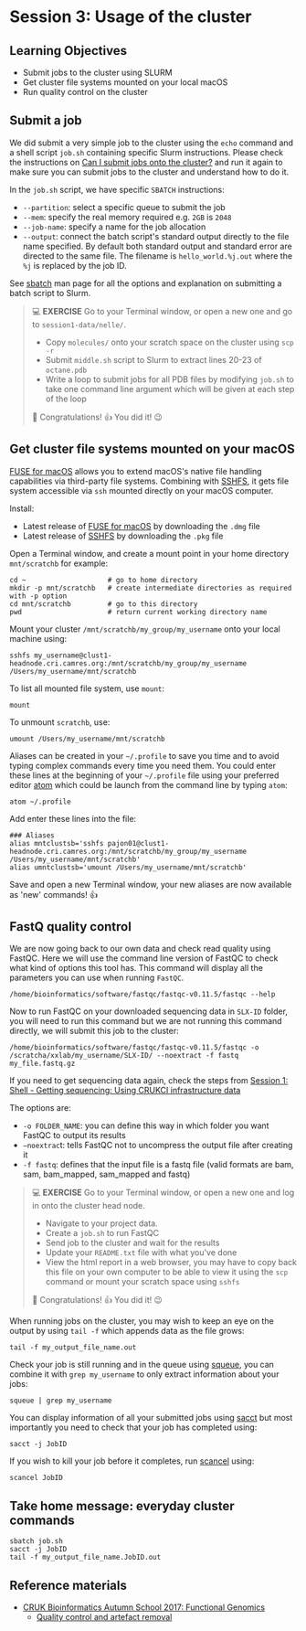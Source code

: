 # Session 3: Usage of the cluster


## Learning Objectives

- Submit jobs to the cluster using SLURM
- Get cluster file systems mounted on your local macOS
- Run quality control on the cluster


## Submit a job

We did submit a very simple job to the cluster using the `echo` command and a shell script `job.sh` containing specific Slurm instructions. Please check the instructions on [Can I submit jobs onto the cluster?](can-i-submit-jobs.md) and run it again to make sure you can submit jobs to the cluster and understand how to do it.

In the `job.sh` script, we have specific `SBATCH` instructions:
- `--partition`: select a specific queue to submit the job
- `--mem`: specify the real memory required e.g. `2GB` is `2048`
- `--job-name`: specify a name for the job allocation
- `--output`: connect the batch script's standard output directly to the file name specified. By default both standard output and standard error are directed to the same file. The filename is `hello_world.%j.out` where the `%j` is replaced by the job ID.

See [sbatch](http://slurm.schedmd.com/sbatch.html) man page for all the options and explanation on submitting a batch script to Slurm.

> :computer: **EXERCISE** Go to your Terminal window, or open a new one and go to `session1-data/nelle/`.
>
> - Copy `molecules/` onto your scratch space on the cluster using `scp -r`
> - Submit `middle.sh` script to Slurm to extract lines 20-23 of `octane.pdb`
> - Write a loop to submit jobs for all PDB files by modifying `job.sh` to take one command line argument which will be given at each step of the loop
>
> :tada: Congratulations! :thumbsup: You did it! :wink:


## Get cluster file systems mounted on your macOS

[FUSE for macOS](https://osxfuse.github.io/) allows you to extend macOS's native file handling capabilities via third-party file systems. Combining with [SSHFS](https://github.com/osxfuse/osxfuse/wiki/SSHFS), it gets file system accessible via `ssh` mounted directly on your macOS computer.

Install:
- Latest release of [FUSE for macOS](https://github.com/osxfuse/osxfuse/releases) by downloading the `.dmg` file
- Latest release of [SSHFS](https://github.com/osxfuse/sshfs/releases) by downloading the `.pkg` file

Open a Terminal window, and create a mount point in your home directory `mnt/scratchb` for example:
```
cd ~                    # go to home directory
mkdir -p mnt/scratchb   # create intermediate directories as required with -p option
cd mnt/scratchb         # go to this directory
pwd                     # return current working directory name
```

Mount your cluster `/mnt/scratchb/my_group/my_username` onto your local machine using:
```
sshfs my_username@clust1-headnode.cri.camres.org:/mnt/scratchb/my_group/my_username /Users/my_username/mnt/scratchb
```
To list all mounted file system, use `mount`:
```
mount
```
To unmount `scratchb`, use:
```
umount /Users/my_username/mnt/scratchb
```

Aliases can be created in your `~/.profile` to save you time and to avoid typing complex commands every time you need them. You could enter these lines at the beginning of your `~/.profile` file using your preferred editor [atom](https://atom.io/) which could be launch from the command line by typing `atom`:
```
atom ~/.profile
```
Add enter these lines into the file:
```
### Aliases
alias mntclustsb='sshfs pajon01@clust1-headnode.cri.camres.org:/mnt/scratchb/my_group/my_username /Users/my_username/mnt/scratchb'
alias umntclustsb='umount /Users/my_username/mnt/scratchb'
```
Save and open a new Terminal window, your new aliases are now available as 'new' commands! :thumbsup:


## FastQ quality control

We are now going back to our own data and check read quality using FastQC. Here we will use the command line version of FastQC to check what kind of options this tool has. This command will display all the parameters you can use when running `FastQC`.
```
/home/bioinformatics/software/fastqc/fastqc-v0.11.5/fastqc --help
```
Now to run FastQC on your downloaded sequencing data in `SLX-ID` folder, you will need to run this command but we are not running this command directly, we will submit this job to the cluster:
```
/home/bioinformatics/software/fastqc/fastqc-v0.11.5/fastqc -o /scratcha/xxlab/my_username/SLX-ID/ --noextract -f fastq my_file.fastq.gz
```
If you need to get sequencing data again, check the steps from [Session 1: Shell - Getting sequencing: Using CRUKCI infrastructure data](session1-shell.md#using-crukci-infrastructure)

The options are:
- `-o FOLDER_NAME`: you can define this way in which folder you want FastQC to output its results
- `–noextrac`t: tells FastQC not to uncompress the output file after creating it
- `-f fastq`: defines that the input file is a fastq file (valid formats are bam, sam, bam_mapped, sam_mapped and fastq)

> :computer: **EXERCISE** Go to your Terminal window, or open a new one and log in onto the cluster head node.
>
> - Navigate to your project data.
> - Create a `job.sh` to run FastQC
> - Send job to the cluster and wait for the results
> - Update your `README.txt` file with what you've done
> - View the html report in a web browser, you may have to copy back this file on your own computer to be able to view it using the `scp` command or mount your scratch space using `sshfs`
>
> :tada: Congratulations! :thumbsup: You did it! :wink:

When running jobs on the cluster, you may wish to keep an eye on the output by using `tail -f` which appends data as the file grows:
```
tail -f my_output_file_name.out
```
Check your job is still running and in the queue using [squeue](http://slurm.schedmd.com/squeue.html), you can combine it with `grep my_username` to only extract information about your jobs:
```
squeue | grep my_username
```
You can display information of all your submitted jobs using [sacct](http://slurm.schedmd.com/sacct.html) but most importantly you need to check that your job has completed using:
```
sacct -j JobID
```
If you wish to kill your job before it completes, run [scancel](http://slurm.schedmd.com/scancel.html) using:
```
scancel JobID
```


## Take home message: everyday cluster commands

```
sbatch job.sh
sacct -j JobID
tail -f my_output_file_name.JobID.out
```

## Reference materials

- [CRUK Bioinformatics Autumn School 2017: Functional Genomics](https://bioinformatics-core-shared-training.github.io/cruk-autumn-school-2017/)
  - [Quality control and artefact removal](https://bioinformatics-core-shared-training.github.io/cruk-autumn-school-2017/Introduction/SS_DB/Materials/Lectures/Lecture2_qualityControl_artefactRemoval_DB.pdf)
